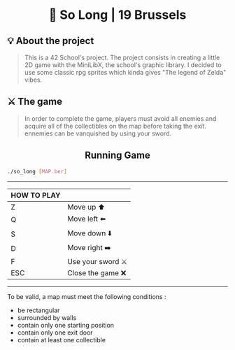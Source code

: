 <h1 align="center">
	📖 So Long | 19 Brussels
</h1>

## 💡 About the project

> This is a 42 School's project. The project consists in creating a little 2D game with the MiniLibX, the school's graphic library.
> I decided to use some classic rpg sprites which kinda gives "The legend of Zelda" vibes.

## ⚔️ The game
>In order to complete the game, players must avoid all enemies and acquire all of the collectibles on the map before taking the exit. ennemies can be vanquished by using your sword.

<h2 align="center">
	Running Game
</h2>

```bash
./so_long [MAP.ber]
```

------------

| HOW TO PLAY  |   |
| ------------ | ------------ |
|  Z | Move up ⬆️|
|  Q | Move left ⬅️|
|  S | Move down ⬇️|
|  D | Move right ➡️|
|  F | Use your sword ⚔️|
|  ESC | Close the game ❌|
------------
<p>
	To be valid, a map must meet the following conditions :
	<ul>
		<li>be rectangular</li>
		<li>surrounded by walls</li>
		<li>contain only one starting position</li>
		<li>contain only one exit door</li>
		<li>contain at least one collectible</li>
	</ul>
</p>
